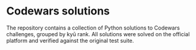 # Codewars solutions
The repository contains a collection of Python solutions to Codewars challenges, grouped by kyū rank. All solutions were solved on the official platform and verified against the original test suite.
